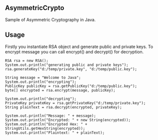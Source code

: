 ## AsymmetricCrypto

Sample of Asymmetric Cryptography in Java.

## Usage

Firstly you instantiate RSA object and generate public and private keys. To encrypt message you can call encrypt() and decrypt() for decryption.

    RSA rsa = new RSA();
    System.out.println("generating public and private keys");
    rsa.generateKey("d:/temp/private.key", "d:/temp/public.key");

    String message = "Welcome to Java";
    System.out.println("encrypting");
    PublicKey publicKey = rsa.getPublicKey("d:/temp/public.key");
    byte[] encrypted = rsa.encrypt(message, publicKey);

    System.out.println("decrypting");
    PrivateKey privateKey = rsa.getPrivateKey("d:/temp/private.key");
    String plainText = rsa.decrypt(encrypted, privateKey);

    System.out.println("Message: " + message);
    System.out.println("Encrypted: " + new String(encrypted));
    System.out.println("Encrypted Hex: " + StringUtils.getHexString(encrypted));
    System.out.println("Plaintext: " + plainText);
